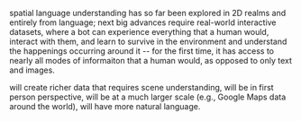 spatial language understanding has so far been explored in 2D realms and entirely from language; next big advances require real-world interactive datasets, where a bot can experience everything that a human would, interact with them, and learn to survive in the environment and understand the happenings occurring around it -- for the first time, it has access to nearly all modes of informaiton that a human would, as opposed to only text and images. 

will create richer data that requires scene understanding, will be in first person perspective, will be at a much larger scale (e.g., Google Maps data around the world), will have more natural language.
